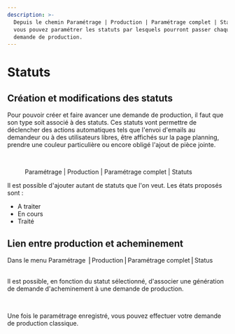 ```yaml
---
description: >-
  Depuis le chemin Paramétrage | Production | Paramétrage complet | Statuts,
  vous pouvez paramétrer les statuts par lesquels pourront passer chaque type de
  demande de production.
---
```


# Statuts

## Création et modifications des statuts

Pour pouvoir créer et faire avancer une demande de production, il faut que son type soit associé à des statuts. Ces statuts vont permettre de déclencher des actions automatiques tels que l'envoi d'emails au demandeur ou à des utilisateurs libres, être affichés sur la page planning, prendre une couleur particulière ou encore obligé l'ajout de pièce jointe.&#x20;

<figure><img src="../../.gitbook/assets/Capture d&#x27;écran 2024-05-10 094515.png" alt=""><figcaption><p>Paramétrage | Production | Paramétrage complet | Statuts</p></figcaption></figure>

Il est possible d'ajouter autant de statuts que l'on veut. Les états proposés sont :&#x20;

* A traiter
* En cours
* Traité

## Lien entre production et acheminement

Dans le menu Paramétrage ⎪Production⎪Paramétrage complet⎪Status

\
Il est possible, en fonction du statut sélectionné, d'associer une génération de demande d'acheminement à une demande de production.

<figure><img src="../../.gitbook/assets/Capture d’écran 2025-03-12 à 12.13.09.png" alt=""><figcaption></figcaption></figure>

Une fois le paramétrage enregistré, vous pouvez effectuer votre demande de production classique.&#x20;

